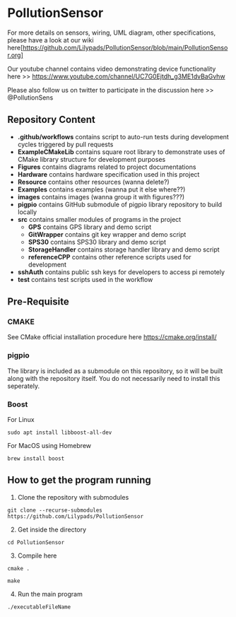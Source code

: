 # PollutionSensor

For more details on sensors, wiring, UML diagram, other specifications, please have a look at our wiki here[https://github.com/Lilypads/PollutionSensor/blob/main/PollutionSensor.org]

Our youtube channel contains video demonstrating device functionality here >> https://www.youtube.com/channel/UC7G0Ejtdh_g3ME1dvBaGvhw

Please also follow us on twitter to participate in the discussion here >> @PollutionSens

## Repository Content

* __.github/workflows__ contains script to auto-run tests during development cycles triggered by pull requests
* __ExampleCMakeLib__  contains square root library to demonstrate uses of CMake library structure for development purposes
* __Figures__ contains diagrams related to project documentations
* __Hardware__ contains hardware specification used in this project
* __Resource__ contains other resources (wanna delete?)
* __Examples__ contains examples (wanna put it else where??)
* __images__ contains images (wanna group it with figures???)
* __pigpio__ contains GitHub submodule of pigpio library repository to build locally
* __src__ contains smaller modules of programs in the project
    * __GPS__ contains GPS library and demo script
    * __GitWrapper__ contains git key wrapper and demo script
    * __SPS30__ contains SPS30 library and demo script
    * __StorageHandler__ contains storage handler library and demo script
    * __referenceCPP__ contains other reference scripts used for development
* __sshAuth__ contains public ssh keys for developers to access pi remotely
* __test__ contains test scripts used in the workflow

## Pre-Requisite

### CMAKE

See CMake official installation procedure here https://cmake.org/install/

### pigpio

The library is included as a submodule on this repository, so it will be built along with the repository itself. You do not necessarily need to install this seperately.

### Boost

For Linux

`sudo apt install libboost-all-dev`

For MacOS using Homebrew

`brew install boost`

## How to get the program running

1. Clone the repository with submodules

`git clone --recurse-submodules https://github.com/Lilypads/PollutionSensor`

2. Get inside the directory

`cd PollutionSensor`

3. Compile here

`cmake .`

`make`

4. Run the main program

`./executableFileName`
